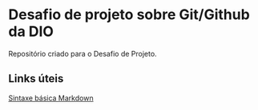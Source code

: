 # Desafio de projeto sobre Git/Github da DIO
Repositório criado para o Desafio de Projeto.

## Links úteis
[Sintaxe básica Markdown](http://www.markdownguide.org/basic-sintax/)
